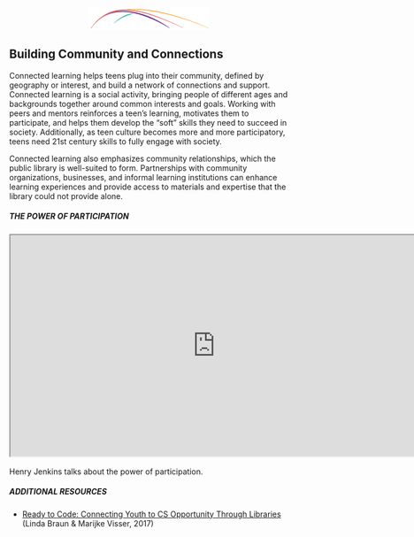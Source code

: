 <div style="text-align:center"><img src="/assets/CL_Swoosh.png" alt=""/></div>

## Building Community and Connections

Connected learning helps teens plug into their community, defined by geography or interest, and build a network of connections and support. Connected learning is a social activity, bringing people of different ages and backgrounds together around common interests and goals. Working with peers and mentors reinforces a teen’s learning, motivates them to participate, and helps them develop the “soft” skills they need to succeed in society. Additionally, as teen culture becomes more and more participatory, teens need 21st century skills to fully engage with society.

Connected learning also emphasizes community relationships, which the public library is well-suited to form. Partnerships with community organizations, businesses, and informal learning institutions can enhance learning experiences and provide access to materials and expertise that the library could not provide alone.

<div class="table-format case-study"><span class="title"><h5>THE POWER OF PARTICIPATION</h5></span>
<iframe width="740" height="400" border="none" src="https://www.youtube.com/embed/1gPm-c1wRsQ">
</iframe>
<p>Henry Jenkins talks about the power of participation.</p>
</div>

<div class="table-format additional-resources"><span class="title"><h5>ADDITIONAL RESOURCES</h5></span>
<ul><li><a href="http://www.ala.org/advocacy/sites/ala.org.advocacy/files/content/pp/Ready_To_Code_Report_FINAL.pdf">Ready to Code: Connecting Youth to CS Opportunity Through Libraries</a> (Linda Braun & Marijke Visser, 2017)</li></ul></div>